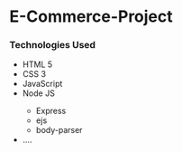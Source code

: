 # E-Commerce-Project
<h3>Technologies Used</h3>
<ul>
<li>HTML 5</li>
<li>CSS 3</li>
<li>JavaScript</li>
<li>Node JS</li>
  <ul>
    <li>Express</li>
    <li>ejs</li>
    <li>body-parser</li>
  </ul>
 <li>....</li>

</ul>
